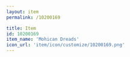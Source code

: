 ```yaml
---
layout: item
permalink: /10200169

title: Item
id: 10200169
item_name: 'Mohican Dreads'
icon_url: 'item/icon/customize/10200169.png'
---
```

